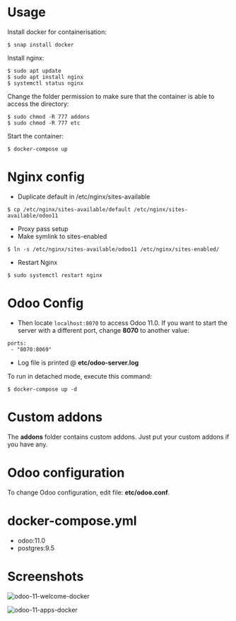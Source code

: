 # Usage

Install docker for containerisation:
```
$ snap install docker
```

Install nginx:
```
$ sudo apt update
$ sudo apt install nginx
$ systemctl status nginx
```

Change the folder permission to make sure that the container is able to access the directory:
```
$ sudo chmod -R 777 addons
$ sudo chmod -R 777 etc
```

Start the container:
```
$ docker-compose up
```

# Nginx config
- Duplicate default in /etc/nginx/sites-available
```
$ cp /etc/nginx/sites-available/default /etc/nginx/sites-available/odoo11
```
- Proxy pass setup
- Make symlink to sites-enabled
```
$ ln -s /etc/nginx/sites-available/odoo11 /etc/nginx/sites-enabled/
```
- Restart Nginx
```
$ sudo systemctl restart nginx
```

# Odoo Config
* Then locate `localhost:8070` to access Odoo 11.0. If you want to start the server with a different port, change **8070** to another value:

```
ports:
 - "8070:8069"
```

* Log file is printed @ **etc/odoo-server.log**

To run in detached mode, execute this command:

```
$ docker-compose up -d
```

# Custom addons

The **addons** folder contains custom addons. Just put your custom addons if you have any.

# Odoo configuration

To change Odoo configuration, edit file: **etc/odoo.conf**.

# docker-compose.yml

* odoo:11.0
* postgres:9.5

# Screenshots

![odoo-11-welcome-docker](screenshots/odoo-11-welcome-screenshot.png)

![odoo-11-apps-docker](screenshots/odoo-11-apps-screenshot.png)
